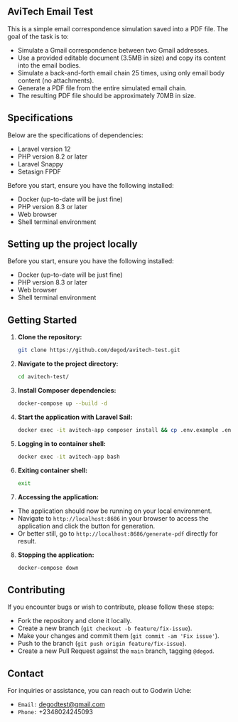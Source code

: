 ## AviTech Email Test

This is a simple email correspondence simulation saved into a PDF file. The goal of the task is to:

- Simulate a Gmail correspondence between two Gmail addresses.
- Use a provided editable document (3.5MB in size) and copy its content into the email
bodies.
- Simulate a back-and-forth email chain 25 times, using only email body content (no
attachments).
- Generate a PDF file from the entire simulated email chain.
- The resulting PDF file should be approximately 70MB in size.

## Specifications

Below are the specifications of dependencies:

- Laravel version 12
- PHP version 8.2 or later
- Laravel Snappy
- Setasign FPDF

Before you start, ensure you have the following installed:

- Docker (up-to-date will be just fine)
- PHP version 8.3 or later
- Web browser
- Shell terminal environment

## Setting up the project locally

Before you start, ensure you have the following installed:

- Docker (up-to-date will be just fine)
- PHP version 8.3 or later
- Web browser
- Shell terminal environment

## Getting Started

1. **Clone the repository:**

   ```bash
   git clone https://github.com/degod/avitech-test.git
   ```

2. **Navigate to the project directory:**

	```bash
	cd avitech-test/
	```

3. **Install Composer dependencies:**

	```bash
	docker-compose up --build -d
	```

4. **Start the application with Laravel Sail:**

	```bash
	docker exec -it avitech-app composer install && cp .env.example .env && php artisan key:generate && touch database/database.sqlite
	```

5. **Logging in to container shell:**

	```bash
	docker exec -it avitech-app bash
	```

6. **Exiting container shell:**

	```bash
	exit
	```

7. **Accessing the application:**

- The application should now be running on your local environment.
- Navigate to `http://localhost:8686` in your browser to access the application and click the button for generation.
- Or better still, go to `http://localhost:8686/generate-pdf` directly for result.

8. **Stopping the application:**

	```bash
	docker-compose down
	```

## Contributing

If you encounter bugs or wish to contribute, please follow these steps:

- Fork the repository and clone it locally.
- Create a new branch (`git checkout -b feature/fix-issue`).
- Make your changes and commit them (`git commit -am 'Fix issue'`).
- Push to the branch (`git push origin feature/fix-issue`).
- Create a new Pull Request against the `main` branch, tagging `@degod`.

## Contact

For inquiries or assistance, you can reach out to Godwin Uche:

- `Email:` degodtest@gmail.com
- `Phone:` +2348024245093
